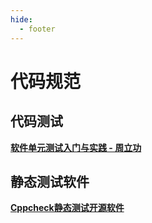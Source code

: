 ```yaml
---
hide:
  - footer
---
```


# 代码规范

## 代码测试

**[软件单元测试入门与实践 - 周立功](https://www.zlg.cn/foxmail/weixinpdf/software_unit_test.pdf)**

## 静态测试软件

**[Cppcheck静态测试开源软件](http://cppcheck.net/)**





